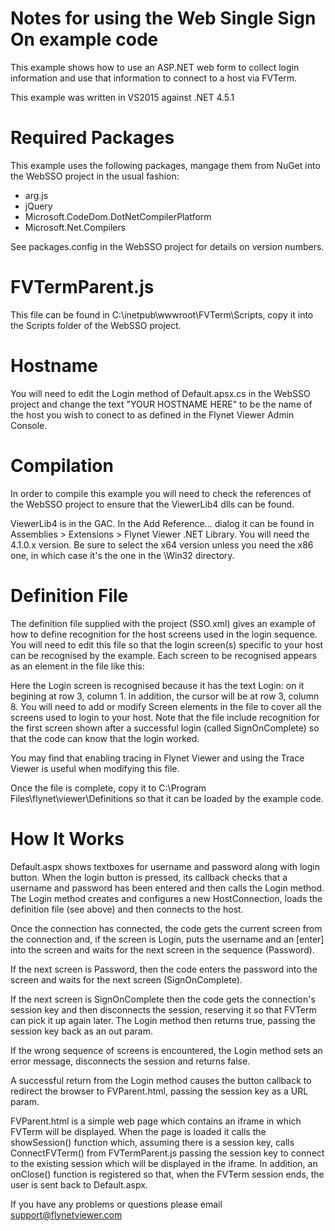 Notes for using the Web Single Sign On example code
===================================================

This example shows how to use an ASP.NET web form to collect login information and use that information to connect
to a host via FVTerm.

This example was written in VS2015 against .NET 4.5.1

Required Packages
=================

This example uses the following packages, mangage them from NuGet into the WebSSO project in the usual fashion:

* arg.js
* jQuery
* Microsoft.CodeDom.DotNetCompilerPlatform
* Microsoft.Net.Compilers

See packages.config in the WebSSO project for details on version numbers.

FVTermParent.js
===============

This file can be found in C:\inetpub\wwwroot\FVTerm\Scripts, copy it into the Scripts folder of the WebSSO project.

Hostname
========

You will need to edit the Login method of Default.apsx.cs in the WebSSO project and change the text "YOUR HOSTNAME HERE" to be the name of the host you wish to
conect to as defined in the Flynet Viewer Admin Console.

Compilation
===========

In order to compile this example you will need to check the references of the WebSSO project to ensure that the ViewerLib4 dlls can be found.

ViewerLib4 is in the GAC. In the Add Reference... dialog it can be found in Assemblies > Extensions > Flynet Viewer .NET Library. You will need the 4.1.0.x version.
Be sure to select the x64 version unless you need the x86 one, in which case it's the one in the \Win32 directory.

Definition File
===============

The definition file supplied with the project (SSO.xml) gives an example of how to define recognition for the host screens used in the login sequence. You will
need to edit this file so that the login screen(s) specific to your host can be recognised by the example. Each screen to be recognised appears as an element
in the file like this:

<Screen name="Login" treatAsDefault="true" paddingMode="default" spaceType="blank" cursorHomeRow="3" cursorHomeColumn="8">
    <Recognize row="3" column="1" text="Login:" type="include" spaceType="blank" />
</Screen>

Here the Login screen is recognised because it has the text Login: on it begining at row 3, column 1. In addition, the cursor will be at row 3, column 8. You will
need to add or modify Screen elements in the file to cover all the screens used to login to your host. Note that the file include recognition for the first screen
shown after a successful login (called SignOnComplete) so that the code can know that the login worked.

You may find that enabling tracing in Flynet Viewer and using the Trace Viewer is useful when modifying this file.

Once the file is complete, copy it to C:\Program Files\flynet\viewer\Definitions so that it can be loaded by the example code.

How It Works
============

Default.aspx shows textboxes for username and password along with login button. When the login button is pressed, its callback checks that a username and password
has been entered and then calls the Login method. The Login method creates and configures a new HostConnection, loads the definition file (see above) and then
connects to the host.

Once the connection has connected, the code gets the current screen from the connection and, if the screen is Login, puts the username and an [enter] into the screen
and waits for the next screen in the sequence (Password).

If the next screen is Password, then the code enters the password into the screen and waits for the next screen (SignOnComplete).

If the next screen is SignOnComplete then the code gets the connection's session key and then disconnects the session, reserving it so that FVTerm can pick it up
again later. The Login method then returns true, passing the session key back as an out param.

If the wrong sequence of screens is encountered, the Login method sets an error message, disconnects the session and returns false.

A successful return from the Login method causes the button callback to redirect the browser to FVParent.html, passing the session key as a URL param.

FVParent.html is a simple web page which contains an iframe in which FVTerm will be displayed. When the page is loaded it calls the showSession() function which,
assuming there is a session key, calls ConnectFVTerm() from FVTermParent.js passing the session key to connect to the existing session which will be displayed
in the iframe. In addition, an onClose() function is registered so that, when the FVTerm session ends, the user is sent back to Default.aspx.

If you have any problems or questions please email support@flynetviewer.com

